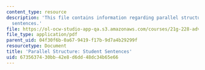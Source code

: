 ```yaml
---
content_type: resource
description: 'This file contains information regarding parallel structure: Student
  sentences.'
file: https://ol-ocw-studio-app-qa.s3.amazonaws.com/courses/21g-228-advanced-workshop-in-writing-for-social-sciences-and-architecture-els-spring-2007/6735637430bb42e8d6dd48dc34b65e66_MIT21G.228S07_parallel_str.pdf
file_type: application/pdf
parent_uid: 04f30f6b-0a67-9419-f17b-9d7a4b29299f
resourcetype: Document
title: 'Parallel Structure: Student Sentences'
uid: 67356374-30bb-42e8-d6dd-48dc34b65e66
---
```

